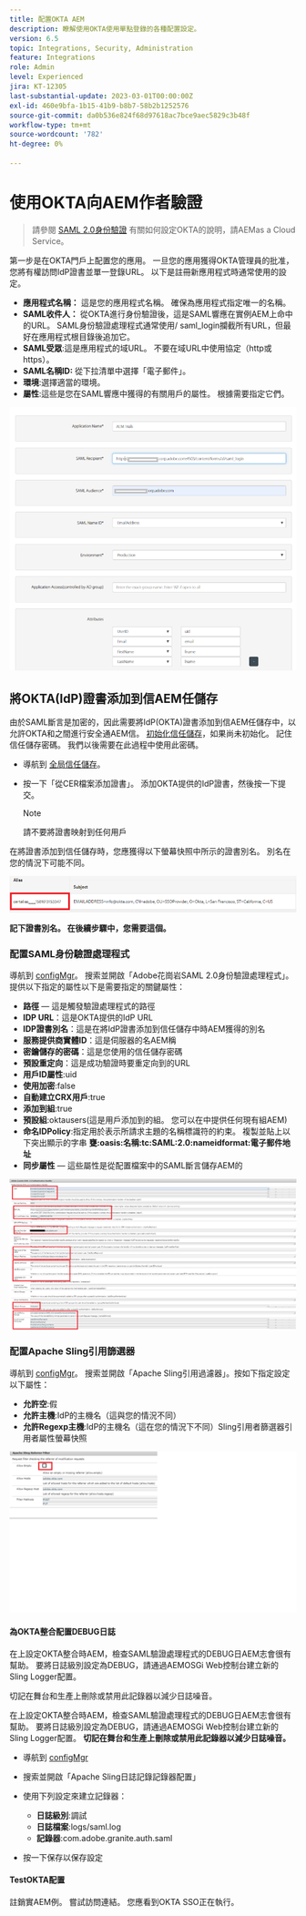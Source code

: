```yaml
---
title: 配置OKTA AEM
description: 瞭解使用OKTA使用單點登錄的各種配置設定。
version: 6.5
topic: Integrations, Security, Administration
feature: Integrations
role: Admin
level: Experienced
jira: KT-12305
last-substantial-update: 2023-03-01T00:00:00Z
exl-id: 460e9bfa-1b15-41b9-b8b7-58b2b1252576
source-git-commit: da0b536e824f68d97618ac7bce9aec5829c3b48f
workflow-type: tm+mt
source-wordcount: '782'
ht-degree: 0%

---
```


# 使用OKTA向AEM作者驗證

> 請參閱 [SAML 2.0身份驗證](https://experienceleague.adobe.com/docs/experience-manager-learn/cloud-service/authentication/saml-2-0.html) 有關如何設定OKTA的說明，請AEMas a Cloud Service。

第一步是在OKTA門戶上配置您的應用。 一旦您的應用獲得OKTA管理員的批准，您將有權訪問IdP證書並單一登錄URL。 以下是註冊新應用程式時通常使用的設定。

* **應用程式名稱：** 這是您的應用程式名稱。 確保為應用程式指定唯一的名稱。
* **SAML收件人：** 從OKTA進行身份驗證後，這是SAML響應在實例AEM上命中的URL。 SAML身份驗證處理程式通常使用/ saml_login攔截所有URL，但最好在應用程式根目錄後追加它。
* **SAML受眾**:這是應用程式的域URL。 不要在域URL中使用協定（http或https）。
* **SAML名稱ID:** 從下拉清單中選擇「電子郵件」。
* **環境**:選擇適當的環境。
* **屬性**:這些是您在SAML響應中獲得的有關用戶的屬性。 根據需要指定它們。


![奧克塔應用](assets/okta-app-settings-blurred.PNG)


## 將OKTA(IdP)證書添加到信AEM任儲存

由於SAML斷言是加密的，因此需要將IdP(OKTA)證書添加到信AEM任儲存中，以允許OKTA和之間進行安全通AEM信。
[初始化信任儲存](http://localhost:4502/libs/granite/security/content/truststore.html)，如果尚未初始化。
記住信任儲存密碼。 我們以後需要在此過程中使用此密碼。

* 導航到 [全局信任儲存](http://localhost:4502/libs/granite/security/content/truststore.html)。
* 按一下「從CER檔案添加證書」。 添加OKTA提供的IdP證書，然後按一下提交。

   >[!NOTE]
   >
   >請不要將證書映射到任何用戶

在將證書添加到信任儲存時，您應獲得以下螢幕快照中所示的證書別名。 別名在您的情況下可能不同。

![證書別名](assets/cert-alias.PNG)

**記下證書別名。 在後續步驟中，您需要這個。**

### 配置SAML身份驗證處理程式

導航到 [configMgr](http://localhost:4502/system/console/configMgr)。
搜索並開啟「Adobe花崗岩SAML 2.0身份驗證處理程式」。
提供以下指定的屬性以下是需要指定的關鍵屬性：

* **路徑**  — 這是觸發驗證處理程式的路徑
* **IDP URL**：這是OKTA提供的IdP URL
* **IDP證書別名**：這是在將IdP證書添加到信任儲存中時AEM獲得的別名
* **服務提供商實體ID**：這是伺服器的名AEM稱
* **密鑰儲存的密碼**：這是您使用的信任儲存密碼
* **預設重定向**：這是成功驗證時要重定向到的URL
* **用戶ID屬性**:uid
* **使用加密**:false
* **自動建立CRX用戶**:true
* **添加到組**:true
* **預設組**:oktausers(這是用戶添加到的組。 您可以在中提供任何現有組AEM)
* **命名IDPolicy**:指定用於表示所請求主題的名稱標識符的約束。 複製並貼上以下突出顯示的字串 **甕:oasis:名稱:tc:SAML:2.0:nameidformat:電子郵件地址**
* **同步屬性**  — 這些屬性是從配置檔案中的SAML斷言儲存AEM的

![saml-authentication-handler](assets/saml-authentication-settings-blurred.PNG)

### 配置Apache Sling引用篩選器

導航到 [configMgr](http://localhost:4502/system/console/configMgr)。
搜索並開啟「Apache Sling引用過濾器」。按如下指定設定以下屬性：

* **允許空**:假
* **允許主機**:IdP的主機名（這與您的情況不同）
* **允許Regexp主機**:IdP的主機名（這在您的情況下不同）Sling引用者篩選器引用者屬性螢幕快照

![引用過濾器](assets/okta-referrer.png)

#### 為OKTA整合配置DEBUG日誌

在上設定OKTA整合時AEM，檢查SAML驗證處理程式的DEBUG日AEM志會很有幫助。 要將日誌級別設定為DEBUG，請通過AEMOSGi Web控制台建立新的Sling Logger配置。

切記在舞台和生產上刪除或禁用此記錄器以減少日誌噪音。

在上設定OKTA整合時AEM，檢查SAML驗證處理程式的DEBUG日AEM志會很有幫助。 要將日誌級別設定為DEBUG，請通過AEMOSGi Web控制台建立新的Sling Logger配置。
**切記在舞台和生產上刪除或禁用此記錄器以減少日誌噪音。**
* 導航到 [configMgr](http://localhost:4502/system/console/configMgr)

* 搜索並開啟「Apache Sling日誌記錄記錄器配置」
* 使用下列設定來建立記錄器：
   * **日誌級別**:調試
   * **日誌檔案**:logs/saml.log
   * **記錄器**:com.adobe.granite.auth.saml
* 按一下保存以保存設定

#### TestOKTA配置

註銷實AEM例。 嘗試訪問連結。 您應看到OKTA SSO正在執行。
